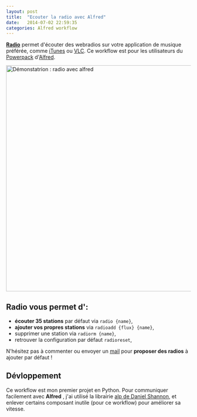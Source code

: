```yaml
---
layout: post
title:  "Ecouter la radio avec Alfred"
date:   2014-07-02 22:59:35
categories: Alfred workflow
---
```


**[Radio](http://inft.ly/4qFB2Sc)** permet d'écouter des webradios sur votre application de musique préférée, comme [iTunes](https://www.apple.com/itunes/) ou [VLC](http://www.videolan.org/index.fr.html). Ce workflow est pour les utilisateurs du [Powerpack](http://www.alfredapp.com/powerpack/) d'[Alfred](http://www.alfredapp.com).

<img src="http://cl.ly/image/2E0P210R4204/radioWorkflow.gif" width="834" height="615" alt="Démonstatrion : radio avec alfred" class="aligncenter" />

## Radio vous permet d':

- **écouter 35 stations** par défaut via `radio {name}`,
- **ajouter vos propres stations** via `radioadd {flux} {name}`,
- supprimer une station via `radiorm {name}`,
- retrouver la configuration par défaut `radioreset`,

N'hésitez pas à commenter ou envoyer un <a href="mailto:contact@osxbricks.com">mail</a> pour **proposer des radios** à ajouter par défaut ! 

## Dévloppement

Ce workflow est mon premier  projet en Python. Pour communiquer facilement avec  **Alfred** , j'ai utilisé la librairie [alp de Daniel Shannon](https://github.com/phyllisstein/alp), et enlever certains composant inutile (pour ce workflow) pour améliorer sa vitesse.